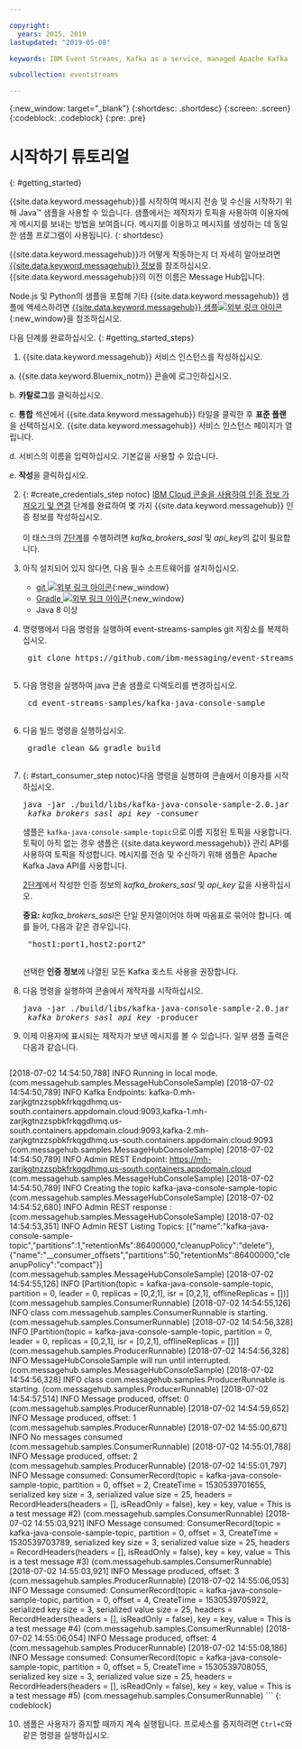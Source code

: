 ```yaml
---

copyright:
  years: 2015, 2019
lastupdated: "2019-05-08"

keywords: IBM Event Streams, Kafka as a service, managed Apache Kafka

subcollection: eventstreams

---
```


{:new_window: target="_blank"}
{:shortdesc: .shortdesc}
{:screen: .screen}
{:codeblock: .codeblock}
{:pre: .pre}

# 시작하기 튜토리얼
{: #getting_started}

{{site.data.keyword.messagehub}}를 시작하여
메시지 전송 및 수신을 시작하기 위해 Java™ 샘플을 사용할 수 있습니다. 샘플에서는 제작자가 토픽을 사용하여
이용자에게 메시지를 보내는 방법을 보여줍니다. 메시지를 이용하고 메시지를 생성하는 데 동일한 샘플 프로그램이 사용됩니다.
{: shortdesc}

{{site.data.keyword.messagehub}}가 어떻게 작동하는지 더 자세히 알아보려면 [{{site.data.keyword.messagehub}} 정보](/docs/services/EventStreams?topic=eventstreams-about)를 참조하십시오. {{site.data.keyword.messagehub}}의 이전 이름은 Message Hub입니다.

Node.js 및 Python의 샘플을 포함해 기타 {{site.data.keyword.messagehub}} 샘플에 액세스하려면 [{{site.data.keyword.messagehub}} 샘플![외부 링크 아이콘](../../icons/launch-glyph.svg "외부 링크 아이콘")](https://github.com/ibm-messaging/event-streams-samples){:new_window}을 참조하십시오.

<!-- 11/01/18 - Karen - removing diagram as requested by James
![Java sample overview diagram](getting_started_sample.gif "Overview diagram of Java sample showing the flow of messages.")
-->

다음 단계를 완료하십시오.
{: #getting_started_steps}
 
1. {{site.data.keyword.messagehub}} 서비스 인스턴스를 작성하십시오.

  a. {{site.data.keyword.Bluemix_notm}} 콘솔에 로그인하십시오. 
  
  b. **카탈로그**를 클릭하십시오.
  
  c. **통합** 섹션에서 {{site.data.keyword.messagehub}} 타일을 클릭한 후 **표준 플랜**을 선택하십시오. {{site.data.keyword.messagehub}} 서비스 인스턴스 페이지가 열립니다.
  
  d. 서비스의 이름을 입력하십시오. 기본값을 사용할 수 있습니다.
  
  e. **작성**을 클릭하십시오.

2. {: #create_credentials_step notoc} [IBM Cloud 콘솔을 사용하여 인증 정보 가져오기 및 연결](/docs/services/EventStreams?topic=eventstreams-connecting#connect_standard_cf_console) 단계를 완료하여 몇 가지 {{site.data.keyword.messagehub}} 인증 정보를 작성하십시오.
   <br/>
   <br/>이 태스크의 [7단계](/docs/services/EventStreams?topic=eventstreams-getting_started#start_consumer_step)를 수행하려면 *kafka_brokers_sasl* 및 *api_key*의 값이 필요합니다.   

3. 아직 설치되어 있지 않다면, 다음 필수 소프트웨어를 설치하십시오.

    * [git ![외부 링크 아이콘](../../icons/launch-glyph.svg "외부 링크 아이콘")](https://git-scm.com/){:new_window}
	* [Gradle ![외부 링크 아이콘](../../icons/launch-glyph.svg "외부 링크 아이콘")](https://gradle.org/){:new_window}
    * Java 8 이상
 
4. 명령행에서 다음 명령을 실행하여 event-streams-samples git 저장소를 복제하십시오.

    <pre class="pre">
    git clone https://github.com/ibm-messaging/event-streams-samples.git
    </pre>

5. 다음 명령을 실행하여 java 콘솔 샘플로 디렉토리를 변경하십시오.

    <pre class="pre">
    cd event-streams-samples/kafka-java-console-sample
    </pre>

6. 다음 빌드 명령을 실행하십시오.

    <pre class="pre">
    gradle clean && gradle build
    </pre>

7. {: #start_consumer_step notoc}다음 명령을 실행하여 콘솔에서 이용자를 시작하십시오.

    <pre class="pre">java -jar ./build/libs/kafka-java-console-sample-2.0.jar
	<var class="keyword varname">kafka_brokers_sasl</var> <var class="keyword varname">api_key</var> -consumer</pre>
    
    샘플은 `kafka-java-console-sample-topic`으로 이름 지정된 토픽을 사용합니다. 토픽이 아직 없는 경우
    샘플은 {{site.data.keyword.messagehub}} 관리 API를 사용하여 토픽을 작성합니다. 메시지를 전송 및 수신하기 위해
    샘플은 Apache Kafka Java API를 사용합니다.

    [2단계](/docs/services/EventStreams?topic=eventstreams-getting_started#create_credentials_step)에서 작성한 인증 정보의 *kafka_brokers_sasl* 및 *api_key* 값을 사용하십시오.<p></p>

	**중요:** *kafka_brokers_sasl*은 단일 문자열이어야 하며 따옴표로 묶어야 합니다. 예를 들어, 다음과 같은 경우입니다.

    <pre class="pre">
    "host1:port1,host2:port2"
    </pre>

    선택한 **인증 정보**에 나열된 모든 Kafka 호스트 사용을 권장합니다.

8. 다음 명령을 실행하여 콘솔에서 제작자를 시작하십시오.
   
    <pre class="pre">java -jar ./build/libs/kafka-java-console-sample-2.0.jar
	<var class="keyword varname">kafka_brokers_sasl</var> <var class="keyword varname">api_key</var> -producer</pre>
  
9. 이제 이용자에 표시되는 제작자가 보낸 메시지를 볼 수 있습니다. 일부 샘플 출력은 다음과 같습니다.

    ```
[2018-07-02 14:54:50,788] INFO Running in local mode. (com.messagehub.samples.MessageHubConsoleSample)
    [2018-07-02 14:54:50,789] INFO Kafka Endpoints: kafka-0.mh-zarjkgtnzzspbkfrkqgdhmq.us-south.containers.appdomain.cloud:9093,kafka-1.mh-zarjkgtnzzspbkfrkqgdhmq.us-south.containers.appdomain.cloud:9093,kafka-2.mh-zarjkgtnzzspbkfrkqgdhmq.us-south.containers.appdomain.cloud:9093 (com.messagehub.samples.MessageHubConsoleSample)
    [2018-07-02 14:54:50,789] INFO Admin REST Endpoint: https://mh-zarjkgtnzzspbkfrkqgdhmq.us-south.containers.appdomain.cloud (com.messagehub.samples.MessageHubConsoleSample)
    [2018-07-02 14:54:50,789] INFO Creating the topic kafka-java-console-sample-topic (com.messagehub.samples.MessageHubConsoleSample)
    [2018-07-02 14:54:52,680] INFO Admin REST response : (com.messagehub.samples.MessageHubConsoleSample)
    [2018-07-02 14:54:53,351] INFO Admin REST Listing Topics: [{"name":"kafka-java-console-sample-topic","partitions":1,"retentionMs":86400000,"cleanupPolicy":"delete"},{"name":"__consumer_offsets","partitions":50,"retentionMs":86400000,"cleanupPolicy":"compact"}] (com.messagehub.samples.MessageHubConsoleSample)
    [2018-07-02 14:54:55,126] INFO [Partition(topic = kafka-java-console-sample-topic, partition = 0, leader = 0, replicas = [0,2,1], isr = [0,2,1], offlineReplicas = [])] (com.messagehub.samples.ConsumerRunnable)
    [2018-07-02 14:54:55,126] INFO class com.messagehub.samples.ConsumerRunnable is starting. (com.messagehub.samples.ConsumerRunnable)
    [2018-07-02 14:54:56,328] INFO [Partition(topic = kafka-java-console-sample-topic, partition = 0, leader = 0, replicas = [0,2,1], isr = [0,2,1], offlineReplicas = [])] (com.messagehub.samples.ProducerRunnable)
    [2018-07-02 14:54:56,328] INFO MessageHubConsoleSample will run until interrupted. (com.messagehub.samples.MessageHubConsoleSample)
    [2018-07-02 14:54:56,328] INFO class com.messagehub.samples.ProducerRunnable is starting. (com.messagehub.samples.ProducerRunnable)
    [2018-07-02 14:54:57,514] INFO Message produced, offset: 0 (com.messagehub.samples.ProducerRunnable)
    [2018-07-02 14:54:59,652] INFO Message produced, offset: 1 (com.messagehub.samples.ProducerRunnable)
    [2018-07-02 14:55:00,671] INFO No messages consumed (com.messagehub.samples.ConsumerRunnable)
    [2018-07-02 14:55:01,788] INFO Message produced, offset: 2 (com.messagehub.samples.ProducerRunnable)
    [2018-07-02 14:55:01,797] INFO Message consumed: ConsumerRecord(topic = kafka-java-console-sample-topic, partition = 0, offset = 2, CreateTime = 1530539701655, serialized key size = 3, serialized value size = 25, headers = RecordHeaders(headers = [], isReadOnly = false), key = key, value = This is a test message #2) (com.messagehub.samples.ConsumerRunnable)
    [2018-07-02 14:55:03,921] INFO Message consumed: ConsumerRecord(topic = kafka-java-console-sample-topic, partition = 0, offset = 3, CreateTime = 1530539703789, serialized key size = 3, serialized value size = 25, headers = RecordHeaders(headers = [], isReadOnly = false), key = key, value = This is a test message #3) (com.messagehub.samples.ConsumerRunnable)
    [2018-07-02 14:55:03,921] INFO Message produced, offset: 3 (com.messagehub.samples.ProducerRunnable)
    [2018-07-02 14:55:06,053] INFO Message consumed: ConsumerRecord(topic = kafka-java-console-sample-topic, partition = 0, offset = 4, CreateTime = 1530539705922, serialized key size = 3, serialized value size = 25, headers = RecordHeaders(headers = [], isReadOnly = false), key = key, value = This is a test message #4) (com.messagehub.samples.ConsumerRunnable)
    [2018-07-02 14:55:06,054] INFO Message produced, offset: 4 (com.messagehub.samples.ProducerRunnable)
    [2018-07-02 14:55:08,186] INFO Message consumed: ConsumerRecord(topic = kafka-java-console-sample-topic, partition = 0, offset = 5, CreateTime = 1530539708055, serialized key size = 3, serialized value size = 25, headers = RecordHeaders(headers = [], isReadOnly = false), key = key, value = This is a test message #5) (com.messagehub.samples.ConsumerRunnable)
    ```
	{: codeblock}
	
10. 샘플은 사용자가 중지할 때까지 계속 실행됩니다. 프로세스를 중지하려면 <code>Ctrl+C</code>와 같은 명령을 실행하십시오.

<!-- 07/06/18 - Karen: removing until a newer version available
To watch a video that walks
you through getting a Java sample to run against {{site.data.keyword.messagehub}}, see [{{site.data.keyword.messagehub}} - Getting started with IBM's Kafka in the cloud ![External link icon](../../icons/launch-glyph.svg "External link icon")](https://www.youtube.com/watch?v=tt-bLtFzC_4){:new_window}.
-->




